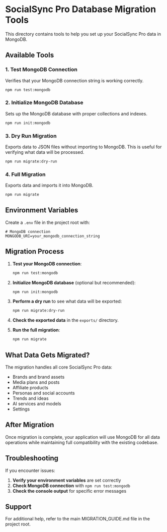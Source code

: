 # SocialSync Pro Database Migration Tools

This directory contains tools to help you set up your SocialSync Pro data in MongoDB.

## Available Tools

### 1. Test MongoDB Connection
Verifies that your MongoDB connection string is working correctly.

```bash
npm run test:mongodb
```

### 2. Initialize MongoDB Database
Sets up the MongoDB database with proper collections and indexes.

```bash
npm run init:mongodb
```

### 3. Dry Run Migration
Exports data to JSON files without importing to MongoDB. This is useful for verifying what data will be processed.

```bash
npm run migrate:dry-run
```

### 4. Full Migration
Exports data and imports it into MongoDB.

```bash
npm run migrate
```

## Environment Variables

Create a `.env` file in the project root with:

```env
# MongoDB connection
MONGODB_URI=your_mongodb_connection_string
```

## Migration Process

1. **Test your MongoDB connection**:
   ```bash
   npm run test:mongodb
   ```

2. **Initialize MongoDB database** (optional but recommended):
   ```bash
   npm run init:mongodb
   ```

3. **Perform a dry run** to see what data will be exported:
   ```bash
   npm run migrate:dry-run
   ```

4. **Check the exported data** in the `exports/` directory.

5. **Run the full migration**:
   ```bash
   npm run migrate
   ```

## What Data Gets Migrated?

The migration handles all core SocialSync Pro data:
- Brands and brand assets
- Media plans and posts
- Affiliate products
- Personas and social accounts
- Trends and ideas
- AI services and models
- Settings

## After Migration

Once migration is complete, your application will use MongoDB for all data operations while maintaining full compatibility with the existing codebase.

## Troubleshooting

If you encounter issues:

1. **Verify your environment variables** are set correctly
2. **Check MongoDB connection** with `npm run test:mongodb`
3. **Check the console output** for specific error messages

## Support

For additional help, refer to the main MIGRATION_GUIDE.md file in the project root.